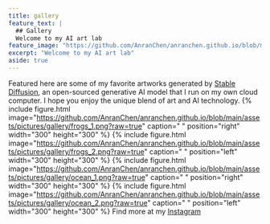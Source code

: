 ```yaml
---
title: gallery
feature_text: |
  ## Gallery
  Welcome to my AI art lab
feature_image: "https://github.com/AnranChen/anranchen.github.io/blob/main/assets/pictures/soft_cover2.png?raw=true"
excerpt: "Welcome to my AI art lab"
aside: true
---
```


Featured here are some of my favorite artworks generated by [Stable Diffusion](https://en.wikipedia.org/wiki/Stable_Diffusion), an open-sourced generative AI model that I run on my own cloud computer. I hope you enjoy the unique blend of art and AI technology.
{% include figure.html image="https://github.com/AnranChen/anranchen.github.io/blob/main/assets/pictures/gallery/frogs_1.png?raw=true" caption=" " position="right" width="300" height="300" %}
{% include figure.html image="https://github.com/AnranChen/anranchen.github.io/blob/main/assets/pictures/gallery/frogs_2.png?raw=true" caption=" " position="left" width="300" height="300" %}
{% include figure.html image="https://github.com/AnranChen/anranchen.github.io/blob/main/assets/pictures/gallery/ocean_1.png?raw=true" caption=" " position="right" width="300" height="300" %}
{% include figure.html image="https://github.com/AnranChen/anranchen.github.io/blob/main/assets/pictures/gallery/ocean_2.png?raw=true" caption=" " position="left" width="300" height="300" %}
Find more at my [Instagram](https://www.instagram.com/anranandychen/?hl=en)



